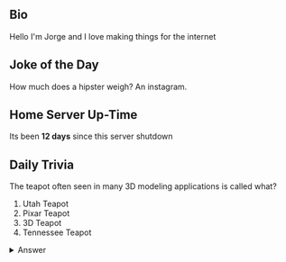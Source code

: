 ## Bio

Hello I'm Jorge and I love making things for the internet

## Joke of the Day

How much does a hipster weigh? An instagram.

## Home Server Up-Time

Its been **12 days** since this server shutdown


## Daily Trivia

The teapot often seen in many 3D modeling applications is called what?
 1. Utah Teapot
 2. Pixar Teapot
 3. 3D Teapot
 4. Tennessee Teapot

<details>
  <summary>Answer</summary>
  Utah Teapot
</details>
